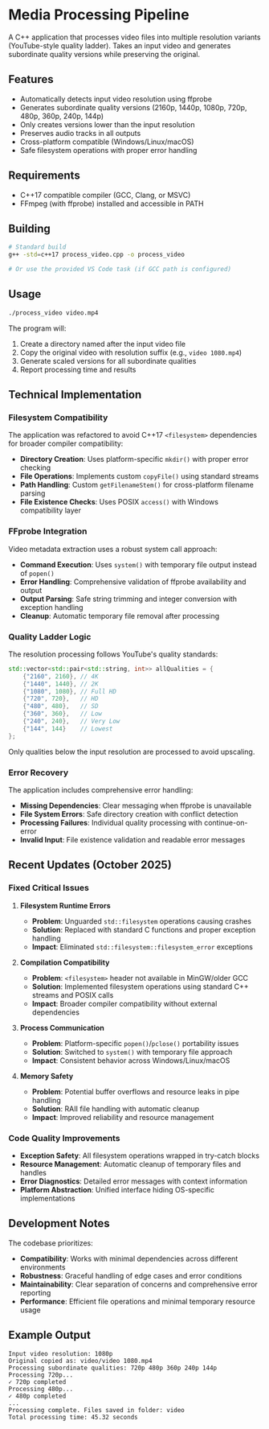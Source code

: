 # Media Processing Pipeline

A C++ application that processes video files into multiple resolution variants (YouTube-style quality ladder). Takes an input video and generates subordinate quality versions while preserving the original.

## Features

- Automatically detects input video resolution using ffprobe
- Generates subordinate quality versions (2160p, 1440p, 1080p, 720p, 480p, 360p, 240p, 144p)
- Only creates versions lower than the input resolution
- Preserves audio tracks in all outputs
- Cross-platform compatible (Windows/Linux/macOS)
- Safe filesystem operations with proper error handling

## Requirements

- C++17 compatible compiler (GCC, Clang, or MSVC)
- FFmpeg (with ffprobe) installed and accessible in PATH

## Building

```bash
# Standard build
g++ -std=c++17 process_video.cpp -o process_video

# Or use the provided VS Code task (if GCC path is configured)
```

## Usage

```bash
./process_video video.mp4
```

The program will:
1. Create a directory named after the input video file
2. Copy the original video with resolution suffix (e.g., `video 1080.mp4`)
3. Generate scaled versions for all subordinate qualities
4. Report processing time and results

## Technical Implementation

### Filesystem Compatibility

The application was refactored to avoid C++17 `<filesystem>` dependencies for broader compiler compatibility:

- **Directory Creation**: Uses platform-specific `mkdir()` with proper error checking
- **File Operations**: Implements custom `copyFile()` using standard streams
- **Path Handling**: Custom `getFilenameStem()` for cross-platform filename parsing
- **File Existence Checks**: Uses POSIX `access()` with Windows compatibility layer

### FFprobe Integration

Video metadata extraction uses a robust system call approach:

- **Command Execution**: Uses `system()` with temporary file output instead of `popen()`
- **Error Handling**: Comprehensive validation of ffprobe availability and output
- **Output Parsing**: Safe string trimming and integer conversion with exception handling
- **Cleanup**: Automatic temporary file removal after processing

### Quality Ladder Logic

The resolution processing follows YouTube's quality standards:

```cpp
std::vector<std::pair<std::string, int>> allQualities = {
    {"2160", 2160}, // 4K
    {"1440", 1440}, // 2K  
    {"1080", 1080}, // Full HD
    {"720", 720},   // HD
    {"480", 480},   // SD
    {"360", 360},   // Low
    {"240", 240},   // Very Low
    {"144", 144}    // Lowest
};
```

Only qualities below the input resolution are processed to avoid upscaling.

### Error Recovery

The application includes comprehensive error handling:

- **Missing Dependencies**: Clear messaging when ffprobe is unavailable
- **File System Errors**: Safe directory creation with conflict detection
- **Processing Failures**: Individual quality processing with continue-on-error
- **Invalid Input**: File existence validation and readable error messages

## Recent Updates (October 2025)

### Fixed Critical Issues

1. **Filesystem Runtime Errors**
   - **Problem**: Unguarded `std::filesystem` operations causing crashes
   - **Solution**: Replaced with standard C functions and proper exception handling
   - **Impact**: Eliminated `std::filesystem::filesystem_error` exceptions

2. **Compilation Compatibility**
   - **Problem**: `<filesystem>` header not available in MinGW/older GCC
   - **Solution**: Implemented filesystem operations using standard C++ streams and POSIX calls
   - **Impact**: Broader compiler compatibility without external dependencies

3. **Process Communication**
   - **Problem**: Platform-specific `popen()`/`pclose()` portability issues
   - **Solution**: Switched to `system()` with temporary file approach
   - **Impact**: Consistent behavior across Windows/Linux/macOS

4. **Memory Safety**
   - **Problem**: Potential buffer overflows and resource leaks in pipe handling
   - **Solution**: RAII file handling with automatic cleanup
   - **Impact**: Improved reliability and resource management

### Code Quality Improvements

- **Exception Safety**: All filesystem operations wrapped in try-catch blocks
- **Resource Management**: Automatic cleanup of temporary files and handles
- **Error Diagnostics**: Detailed error messages with context information
- **Platform Abstraction**: Unified interface hiding OS-specific implementations

## Development Notes

The codebase prioritizes:
- **Compatibility**: Works with minimal dependencies across different environments
- **Robustness**: Graceful handling of edge cases and error conditions  
- **Maintainability**: Clear separation of concerns and comprehensive error reporting
- **Performance**: Efficient file operations and minimal temporary resource usage

## Example Output

```
Input video resolution: 1080p
Original copied as: video/video 1080.mp4
Processing subordinate qualities: 720p 480p 360p 240p 144p 
Processing 720p...
✓ 720p completed
Processing 480p...
✓ 480p completed
...
Processing complete. Files saved in folder: video
Total processing time: 45.32 seconds
```
